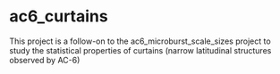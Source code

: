 # ac6_curtains

This project is a follow-on to the ac6_microburst_scale_sizes project to study the statistical properties of curtains (narrow latitudinal structures observed by AC-6) 